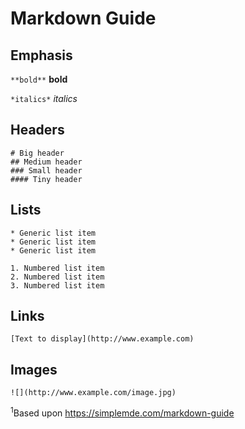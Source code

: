 # Markdown Guide

## Emphasis


`**bold**` **bold**

`*italics*` *italics*

## Headers

```
# Big header
## Medium header
### Small header
#### Tiny header
```

## Lists

```
* Generic list item
* Generic list item
* Generic list item

1. Numbered list item
2. Numbered list item
3. Numbered list item
```

## Links

```
[Text to display](http://www.example.com)
```

## Images

```
![](http://www.example.com/image.jpg)
```

<sup>1</sup>Based upon https://simplemde.com/markdown-guide
